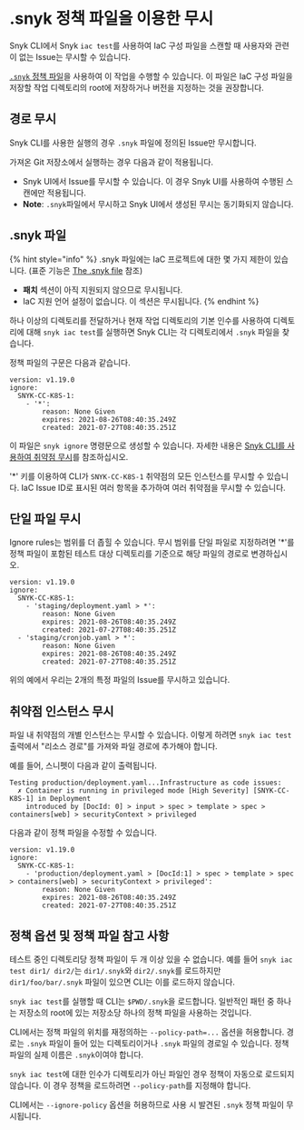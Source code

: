 # .snyk 정책 파일을 이용한 무시

Snyk CLI에서 Snyk `iac test`를 사용하여 IaC 구성 파일을 스캔할 때 사용자와 관련이 없는 Issue는 무시할 수 있습니다.

[`.snyk` 정책 파일](../../../features/snyk-cli/test-for-vulnerabilities/the-.snyk-file.md)을 사용하여 이 작업을 수행할 수 있습니다. 이 파일은 IaC 구성 파일을 저장할 작업 디렉토리의 root에 저장하거나 버전을 지정하는 것을 권장합니다.

## 경로 무시

Snyk CLI를 사용한 실행의 경우 `.snyk` 파일에 정의된 Issue만 무시합니다.

가져온 Git 저장소에서 실행하는 경우 다음과 같이 적용됩니다.

* Snyk UI에서 Issue를 무시할 수 있습니다. 이 경우 Snyk UI를 사용하여 수행된 스캔에만 적용됩니다.
* **Note**: `.snyk`파일에서 무시하고 Snyk UI에서 생성된 무시는 동기화되지 않습니다.

## .snyk 파일

{% hint style="info" %}
.snyk 파일에는 IaC 프로젝트에 대한 몇 가지 제한이 있습니다. (표준 기능은 [The .snyk file](../../../features/snyk-cli/test-for-vulnerabilities/the-.snyk-file.md) 참조)

* **패치** 섹션이 아직 지원되지 않으므로 무시됩니다.
* IaC 지원 언어 설정이 없습니다. 이 섹션은 무시됩니다.
{% endhint %}

하나 이상의 디렉토리를 전달하거나 현재 작업 디렉토리의 기본 인수를 사용하여 디렉토리에 대해 `snyk iac test`를 실행하면 Snyk CLI는 각 디렉토리에서 `.snyk` 파일을 찾습니다.

정책 파일의 구문은 다음과 같습니다.

```
version: v1.19.0
ignore:
  SNYK-CC-K8S-1:
    - '*':
        reason: None Given
        expires: 2021-08-26T08:40:35.249Z
        created: 2021-07-27T08:40:35.251Z
```

이 파일은 `snyk ignore` 명령문으로 생성할 수 있습니다. 자세한 내용은 [Snyk CLI를 사용하여 취약점 무시](../../../features/snyk-cli/fix-vulnerabilities-from-the-cli/ignore-vulnerabilities-using-snyk-cli.md)를 참조하십시오.

'\*' 키를 이용하여 CLI가 `SNYK-CC-K8S-1` 취약점의 모든 인스턴스를 무시할 수 있습니다. IaC Issue ID로 표시된 여러 항목을 추가하여 여러 취약점을 무시할 수 있습니다.

## 단일 파일 무시

Ignore rules는 범위를 더 좁힐 수 있습니다. 무시 범위를 단일 파일로 지정하려면 '\*'를 정책 파일이 포함된 테스트 대상 디렉토리를 기준으로 해당 파일의 경로로 변경하십시오.

```
version: v1.19.0
ignore:
  SNYK-CC-K8S-1:
    - 'staging/deployment.yaml > *':
        reason: None Given
        expires: 2021-08-26T08:40:35.249Z
        created: 2021-07-27T08:40:35.251Z
  - 'staging/cronjob.yaml > *':
        reason: None Given
        expires: 2021-08-26T08:40:35.249Z
        created: 2021-07-27T08:40:35.251Z
```

위의 예에서 우리는 2개의 특정 파일의 Issue를 무시하고 있습니다.

## 취약점 인스턴스 무시

파일 내 취약점의 개별 인스턴스는 무시할 수 있습니다. 이렇게 하려면 `snyk iac test` 출력에서 "리소스 경로"를 가져와 파일 경로에 추가해야 합니다.

예를 들어, 스니펫이 다음과 같이 출력됩니다.

```
Testing production/deployment.yaml...Infrastructure as code issues:
  ✗ Container is running in privileged mode [High Severity] [SNYK-CC-K8S-1] in Deployment
    introduced by [DocId: 0] > input > spec > template > spec > containers[web] > securityContext > privileged
```

다음과 같이 정책 파일을 수정할 수 있습니다.

```
version: v1.19.0
ignore:
  SNYK-CC-K8S-1:
    - 'production/deployment.yaml > [DocId:1] > spec > template > spec > containers[web] > securityContext > privileged':
        reason: None Given
        expires: 2021-08-26T08:40:35.249Z
        created: 2021-07-27T08:40:35.251Z
```

## 정책 옵션 및 정책 파일 참고 사항

테스트 중인 디렉토리당 정책 파일이 두 개 이상 있을 수 없습니다. 예를 들어 `snyk iac test dir1/ dir2/`는 `dir1/.snyk`와 `dir2/.snyk`를 로드하지만 `dir1/foo/bar/.snyk` 파일이 있으면 CLI는 이를 로드하지 않습니다.

`snyk iac test`를 실행할 때 CLI는 `$PWD/.snyk`을 로드합니다. 일반적인 패턴 중 하나는 저장소의 root에 있는 저장소당 하나의 정책 파일을 사용하는 것입니다.

CLI에서는 정책 파일의 위치를 재정의하는 `--policy-path=...` 옵션을 허용합니다. 경로는 `.snyk` 파일이 들어 있는 디렉토리이거나 `.snyk` 파일의 경로일 수 있습니다. 정책 파일의 실제 이름은 `.snyk`이여야 합니다.

`snyk iac test`에 대한 인수가 디렉토리가 아닌 파일인 경우 정책이 자동으로 로드되지 않습니다. 이 경우 정책을 로드하려면 `--policy-path`를 지정해야 합니다.

CLI에서는 `--ignore-policy` 옵션을 허용하므로 사용 시 발견된 `.snyk` 정책 파일이 무시됩니다.
